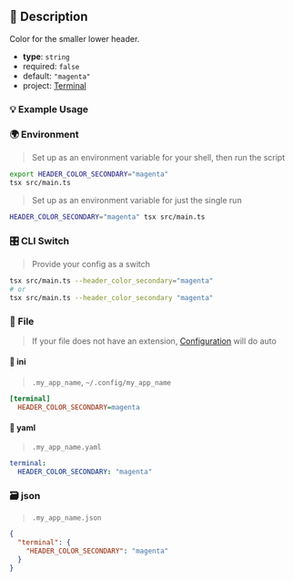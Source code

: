 ## 📜 Description

Color for the smaller lower header.

- **type**: `string`
- required: `false`
- default: `"magenta"`
- project: [Terminal](/terminal)

### 💡 Example Usage

### 🌍 Environment

> Set up as an environment variable for your shell, then run the script
```bash
export HEADER_COLOR_SECONDARY="magenta"
tsx src/main.ts
```
> Set up as an environment variable for just the single run

```bash
HEADER_COLOR_SECONDARY="magenta" tsx src/main.ts
```
### 🎛️ CLI Switch

> Provide your config as a switch
```bash
tsx src/main.ts --header_color_secondary="magenta"
# or
tsx src/main.ts --header_color_secondary "magenta"
```
### 📁 File
>  If your file does not have an extension, [Configuration](/docs/core/configuration) will do auto
#### 📘 ini

> `.my_app_name`, `~/.config/my_app_name`

```ini
[terminal]
  HEADER_COLOR_SECONDARY=magenta
```
#### 📄 yaml

> `.my_app_name.yaml`

```yaml
terminal:
  HEADER_COLOR_SECONDARY: "magenta"
```
### 🗃️ json

> `.my_app_name.json`

```json
{
  "terminal": {
    "HEADER_COLOR_SECONDARY": "magenta"
  }
}
```

